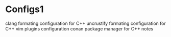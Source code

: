 # Configs1
clang formating configuration for C++
uncrustify formating configuration for C++
vim plugins configuration
conan package manager for C++ notes